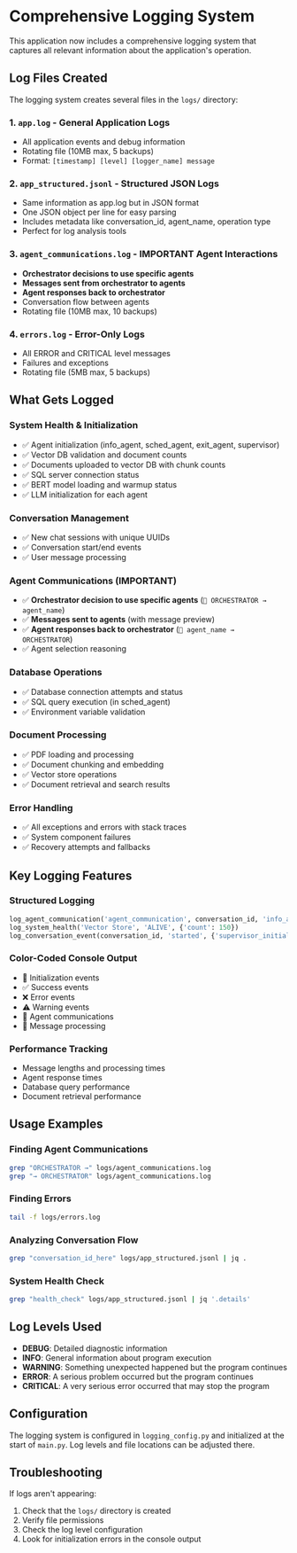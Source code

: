 # Comprehensive Logging System

This application now includes a comprehensive logging system that captures all relevant information about the application's operation.

## Log Files Created

The logging system creates several files in the `logs/` directory:

### 1. `app.log` - General Application Logs
- All application events and debug information
- Rotating file (10MB max, 5 backups)
- Format: `[timestamp] [level] [logger_name] message`

### 2. `app_structured.jsonl` - Structured JSON Logs  
- Same information as app.log but in JSON format
- One JSON object per line for easy parsing
- Includes metadata like conversation_id, agent_name, operation type
- Perfect for log analysis tools

### 3. `agent_communications.log` - **IMPORTANT Agent Interactions**
- **Orchestrator decisions to use specific agents**
- **Messages sent from orchestrator to agents** 
- **Agent responses back to orchestrator**
- Conversation flow between agents
- Rotating file (10MB max, 10 backups)

### 4. `errors.log` - Error-Only Logs
- All ERROR and CRITICAL level messages
- Failures and exceptions
- Rotating file (5MB max, 5 backups)

## What Gets Logged

### System Health & Initialization
- ✅ Agent initialization (info_agent, sched_agent, exit_agent, supervisor)
- ✅ Vector DB validation and document counts
- ✅ Documents uploaded to vector DB with chunk counts
- ✅ SQL server connection status 
- ✅ BERT model loading and warmup status
- ✅ LLM initialization for each agent

### Conversation Management  
- ✅ New chat sessions with unique UUIDs
- ✅ Conversation start/end events
- ✅ User message processing

### **Agent Communications (IMPORTANT)**
- ✅ **Orchestrator decision to use specific agents** (`🎯 ORCHESTRATOR → agent_name`)
- ✅ **Messages sent to agents** (with message preview)
- ✅ **Agent responses back to orchestrator** (`📨 agent_name → ORCHESTRATOR`)
- ✅ Agent selection reasoning

### Database Operations
- ✅ Database connection attempts and status
- ✅ SQL query execution (in sched_agent)
- ✅ Environment variable validation

### Document Processing
- ✅ PDF loading and processing
- ✅ Document chunking and embedding
- ✅ Vector store operations
- ✅ Document retrieval and search results

### Error Handling
- ✅ All exceptions and errors with stack traces
- ✅ System component failures
- ✅ Recovery attempts and fallbacks

## Key Logging Features

### Structured Logging
```python
log_agent_communication('agent_communication', conversation_id, 'info_agent', 'to_agent', message)
log_system_health('Vector Store', 'ALIVE', {'count': 150})
log_conversation_event(conversation_id, 'started', {'supervisor_initialized': True})
```

### Color-Coded Console Output
- 🚀 Initialization events
- ✅ Success events  
- ❌ Error events
- ⚠️ Warning events
- 🎯 Agent communications
- 💬 Message processing

### Performance Tracking
- Message lengths and processing times
- Agent response times
- Database query performance
- Document retrieval performance

## Usage Examples

### Finding Agent Communications
```bash
grep "ORCHESTRATOR →" logs/agent_communications.log
grep "→ ORCHESTRATOR" logs/agent_communications.log
```

### Finding Errors
```bash
tail -f logs/errors.log
```

### Analyzing Conversation Flow
```bash
grep "conversation_id_here" logs/app_structured.jsonl | jq .
```

### System Health Check
```bash
grep "health_check" logs/app_structured.jsonl | jq '.details'
```

## Log Levels Used

- **DEBUG**: Detailed diagnostic information
- **INFO**: General information about program execution  
- **WARNING**: Something unexpected happened but the program continues
- **ERROR**: A serious problem occurred but the program continues
- **CRITICAL**: A very serious error occurred that may stop the program

## Configuration

The logging system is configured in `logging_config.py` and initialized at the start of `main.py`. Log levels and file locations can be adjusted there.

## Troubleshooting

If logs aren't appearing:
1. Check that the `logs/` directory is created
2. Verify file permissions
3. Check the log level configuration
4. Look for initialization errors in the console output 